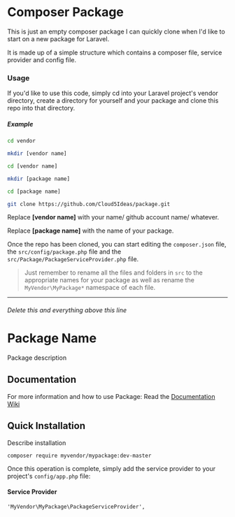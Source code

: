 # Composer Package

This is just an empty composer package I can quickly clone when I'd like to start on a new package for Laravel.

It is made up of a simple structure which contains a composer file, service provider and config file.

### Usage

If you'd like to use this code, simply cd into your Laravel project's vendor directory, create a directory for yourself and your package and clone this repo into that directory.

##### Example

```bash
cd vendor

mkdir [vendor name]

cd [vendor name]

mkdir [package name]

cd [package name]

git clone https://github.com/Cloud5Ideas/package.git
```

Replace **[vendor name]** with your name/ github account name/ whatever.

Replace **[package name]** with the name of your package.

Once the repo has been cloned, you can start editing the `composer.json` file, the `src/config/package.php` file and the `src/Package/PackageServiceProvider.php` file.

>Just remember to rename all the files and folders in `src` to the appropriate names for your package as well as rename the `MyVendor\MyPackage*` namespace of each file.

---

###### Delete this and everything above this line

# Package Name

Package description

Documentation
-------------
For more information and how to use Package: Read the [Documentation Wiki](https://github.com/Vendor/Package/wiki)

Quick Installation
------------------
Describe installation

```
composer require myvendor/mypackage:dev-master
```

Once this operation is complete, simply add the service provider to your project's `config/app.php` file:

#### Service Provider
```
'MyVendor\MyPackage\PackageServiceProvider',
```